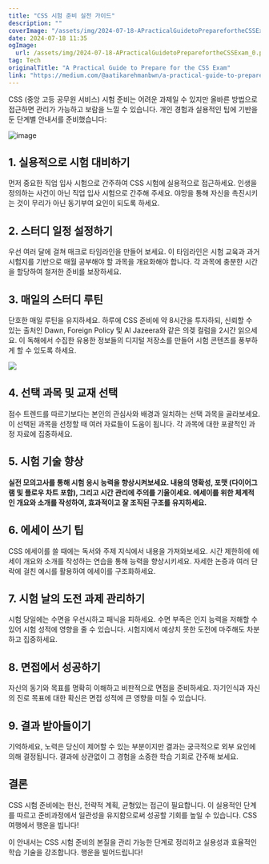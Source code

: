 ```yaml
---
title: "CSS 시험 준비 실전 가이드"
description: ""
coverImage: "/assets/img/2024-07-18-APracticalGuidetoPreparefortheCSSExam_0.png"
date: 2024-07-18 11:35
ogImage: 
  url: /assets/img/2024-07-18-APracticalGuidetoPreparefortheCSSExam_0.png
tag: Tech
originalTitle: "A Practical Guide to Prepare for the CSS Exam"
link: "https://medium.com/@aatikarehmanbwn/a-practical-guide-to-prepare-for-the-css-exam-4455a526f268"
---
```



CSS (중앙 고등 공무원 서비스) 시험 준비는 어려운 과제일 수 있지만 올바른 방법으로 접근하면 관리가 가능하고 보람을 느낄 수 있습니다. 개인 경험과 실용적인 팁에 기반을 둔 단계별 안내서를 준비했습니다:

![image](/assets/img/2024-07-18-APracticalGuidetoPreparefortheCSSExam_0.png)

## 1. 실용적으로 시험 대비하기

먼저 중요한 직업 입사 시험으로 간주하여 CSS 시험에 실용적으로 접근하세요. 인생을 정의하는 사건이 아닌 직업 입사 시험으로 간주해 주세요. 야망을 통해 자신을 촉진시키는 것이 무리가 아닌 동기부여 요인이 되도록 하세요.

<div class="content-ad"></div>

## 2. 스터디 일정 설정하기

우선 여러 달에 걸쳐 매크로 타임라인을 만들어 보세요. 이 타임라인은 시험 교육과 과거 시험지를 기반으로 매월 공부해야 할 과목을 개요화해야 합니다. 각 과목에 충분한 시간을 할당하여 철저한 준비를 보장하세요.

## 3. 매일의 스터디 루틴

단호한 매일 루틴을 유지하세요. 하루에 CSS 준비에 약 8시간을 투자하되, 신뢰할 수 있는 출처인 Dawn, Foreign Policy 및 Al Jazeera와 같은 의겢 컬럼을 2시간 읽으세요. 이 독해에서 수집한 유용한 정보들의 디지털 저장소를 만들어 시험 콘텐츠를 풍부하게 할 수 있도록 하세요.

<div class="content-ad"></div>

<img src="/assets/img/2024-07-18-APracticalGuidetoPreparefortheCSSExam_1.png" />

## 4. 선택 과목 및 교재 선택

점수 트렌드를 따르기보다는 본인의 관심사와 배경과 일치하는 선택 과목을 골라보세요. 이 선택된 과목을 선정할 때 여러 자료들이 도움이 됩니다. 각 과목에 대한 포괄적인 과정 자료에 집중하세요.

## 5. 시험 기술 향상

<div class="content-ad"></div>

**실전 모의고사를 통해 시험 응시 능력을 향상시켜보세요. 내용의 명확성, 포맷 (다이어그램 및 플로우 차트 포함), 그리고 시간 관리에 주의를 기울이세요. 에세이를 위한 체계적인 개요와 소개를 작성하여, 효과적이고 잘 조직된 구조를 유지하세요.**

## 6. 에세이 쓰기 팁

CSS 에세이를 쓸 때에는 독서와 주제 지식에서 내용을 가져와보세요. 시간 제한하에 에세이 개요와 소개를 작성하는 연습을 통해 능력을 향상시키세요. 자세한 논증과 여러 단락에 걸친 예시를 활용하여 에세이를 구조화하세요.

## 7. 시험 날의 도전 과제 관리하기

<div class="content-ad"></div>

시험 당일에는 수면을 우선시하고 패닉을 피하세요. 수면 부족은 인지 능력을 저해할 수 있어 시험 성적에 영향을 줄 수 있습니다. 시험지에서 예상치 못한 도전에 마주해도 차분하고 집중하세요.

## 8. 면접에서 성공하기

자신의 동기와 목표를 명확히 이해하고 비판적으로 면접을 준비하세요. 자기인식과 자신의 진로 목표에 대한 확신은 면접 성적에 큰 영향을 미칠 수 있습니다.

## 9. 결과 받아들이기

<div class="content-ad"></div>

기억하세요, 노력은 당신이 제어할 수 있는 부분이지만 결과는 궁극적으로 외부 요인에 의해 결정됩니다. 결과에 상관없이 그 경험을 소중한 학습 기회로 간주해 보세요.

## 결론

CSS 시험 준비에는 헌신, 전략적 계획, 균형있는 접근이 필요합니다. 이 실용적인 단계를 따르고 준비과정에서 일관성을 유지함으로써 성공할 기회를 높일 수 있습니다. CSS 여행에서 행운을 빕니다!

이 안내서는 CSS 시험 준비의 본질을 관리 가능한 단계로 정리하고 실용성과 효율적인 학습 기술을 강조합니다. 행운을 빌어드립니다!